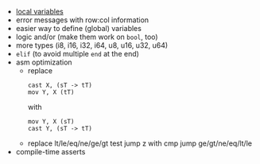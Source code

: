 - [local variables](https://www.youtube.com/watch?v=NWmJdtT6Fww&list=PLpM-Dvs8t0VbMZA7wW9aR3EtBqe2kinu4&index=43)
- error messages with row:col information
- easier way to define (global) variables
- logic and/or (make them work on `bool`, too)
- more types (i8, i16, i32, i64, u8, u16, u32, u64)
- `elif` (to avoid multiple `end` at the end)
- asm optimization
	- replace
		```
		cast X, (sT -> tT)
		mov Y, X (tT)
		```
		with
		```
		mov Y, X (sT)
		cast Y, (sT -> tT)
		```
	- replace
		lt/le/eq/ne/ge/gt
		test
		jump z
	  with
	    cmp
	    jump ge/gt/ne/eq/lt/le
- compile-time asserts
